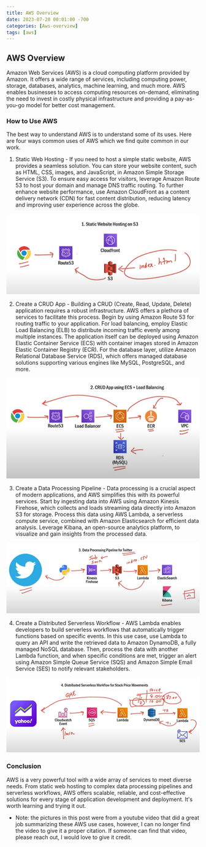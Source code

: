 ```yaml
---
title: AWS Overview
date: 2023-07-20 00:01:00 -700
categories: [Aws-overview]
tags: [aws]
---
```


## AWS Overview
Amazon Web Services (AWS) is a cloud computing platform provided by Amazon. It offers a wide range of services, including computing power, storage, databases, analytics, machine learning, and much more. AWS enables businesses to access computing resources on-demand, eliminating the need to invest in costly physical infrastructure and providing a pay-as-you-go model for better cost management.

### How to Use AWS
The best way to understand AWS is to understand some of its uses. Here are four ways common uses of AWS which we find quite common in our work.

1. Static Web Hosting - If you need to host a simple static website, AWS provides a seamless solution. You can store your website content, such as HTML, CSS, images, and JavaScript, in Amazon Simple Storage Service (S3). To ensure easy access for visitors, leverage Amazon Route 53 to host your domain and manage DNS traffic routing. To further enhance website performance, use Amazon CloudFront as a content delivery network (CDN) for fast content distribution, reducing latency and improving user experience across the globe.

![Static_Web_Hosting.png](https://raw.githubusercontent.com/ArcticTech/arctictech.github.io/main/assets/img/posts/Static_Web_Hosting.png?raw=true)

2. Create a CRUD App - Building a CRUD (Create, Read, Update, Delete) application requires a robust infrastructure. AWS offers a plethora of services to facilitate this process. Begin by using Amazon Route 53 for routing traffic to your application. For load balancing, employ Elastic Load Balancing (ELB) to distribute incoming traffic evenly among multiple instances. The application itself can be deployed using Amazon Elastic Container Service (ECS) with container images stored in Amazon Elastic Container Registry (ECR). For the database layer, utilize Amazon Relational Database Service (RDS), which offers managed database solutions supporting various engines like MySQL, PostgreSQL, and more.

![Crud_App.png](https://raw.githubusercontent.com/ArcticTech/arctictech.github.io/main/assets/img/posts/Crud_App.png?raw=true)

3. Create a Data Processing Pipeline - Data processing is a crucial aspect of modern applications, and AWS simplifies this with its powerful services. Start by ingesting data into AWS using Amazon Kinesis Firehose, which collects and loads streaming data directly into Amazon S3 for storage. Process this data using AWS Lambda, a serverless compute service, combined with Amazon Elasticsearch for efficient data analysis. Leverage Kibana, an open-source analytics platform, to visualize and gain insights from the processed data.

![Data_Processing_Pipeline.png](https://raw.githubusercontent.com/ArcticTech/arctictech.github.io/main/assets/img/posts/Data_Processing_Pipeline.png?raw=true)

4. Create a Distributed Serverless Workflow - AWS Lambda enables developers to build serverless workflows that automatically trigger functions based on specific events. In this use case, use Lambda to query an API and write the retrieved data to Amazon DynamoDB, a fully managed NoSQL database. Then, process the data with another Lambda function, and when specific conditions are met, trigger an alert using Amazon Simple Queue Service (SQS) and Amazon Simple Email Service (SES) to notify relevant stakeholders.

![Stock_Prices_App.png](https://raw.githubusercontent.com/ArcticTech/arctictech.github.io/main/assets/img/posts/Stock_Prices_App.png?raw=true)

### Conclusion
AWS is a very powerful tool with a wide array of services to meet diverse needs. From static web hosting to complex data processing pipelines and serverless workflows, AWS offers scalable, reliable, and cost-effective solutions for every stage of application development and deployment. It's worth learning and trying it out.

* Note: the pictures in this post were from a youtube video that did a great job summarizing these AWS use cases, however, I can no longer find the video to give it a proper citation. If someone can find that video, please reach out, I would love to give it credit.

